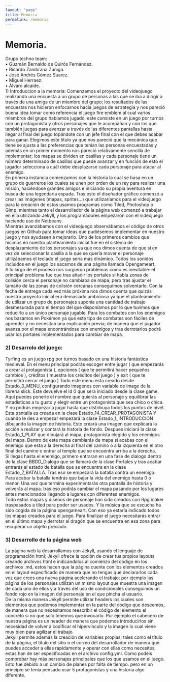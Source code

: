 ```yaml
---
layout: "page"
title: Memoria
permalink: /memoria
---
```

<h1>Memoria.</h1>
Grupo techno team:<br>
• Guzmán Bernaldo de Quirós Fernández.<br>
• Ricardo Zambrana Zúñiga.<br>
• José Andrés Gómez Suarez.<br>
• Miguel Herraez.<br>
• Álvaro alcaide.<br>
</h3>1) Introduccion a la memoria:</h3>
Comenzamos el proyecto del videojuego realizando una encuesta a un grupo de personas a las que se
iba a dirigir a través de una amiga de un miembro del grupo; los resultados de las encuestas nos hicieron
enfocarnos hacia juegos de estrategia y nos pareció buena idea tomar como referencia el juego fire
emblem al cual varios miembros del grupo habíamos jugado, este consiste en un juego por turnos con
un protagonista y otros personajes que le acompañan y con los que también juegas para avanzar a
través de las diferentes pantallas hasta llegar al final del juego topándote con un jefe final con el que
debes acabar para ganar. Elegimos este título ya que nos pareció que la mecánica que tiene se ajusta a
las preferencias que tenían las personas encuestadas y además en un primer momento nos pareció
relativamente sencilla de implementar; los mapas se dividen en casillas y cada personaje tiene un
número determinado de casillas que puede avanzar y en función de esto el jugador selecciona a cuál
debe desplazarse cada personaje para atacar al enemigo.<br>
En primera instancia comenzamos con la historia la cual se basa en un grupo de guerreros los cuales se
unen por orden de un rey para realizar una misión, haciéndose grandes amigos e iniciando su propia
aventura en busca de una legendaria espada. Tras esto el diseñador gráfico comenzó a crear las
imágenes (mapas, sprites…) que utilizaríamos para el videojuego para la creación de estos usamos
programas como Tiled, Photoshop o Gimp; mientras tanto el desarrollador de la página web comenzó a
trabajar en ella utilizando Jekyll, y los programadores empezaron con el videojuego haciendo uso de
Netbeans.<br>
Mientras avanzábamos con el videojuego observábamos el código de otros juegos en Github para tomar
ideas que pudiésemos implementar en nuestro juego y nos ayudasen a mejorarlo. Uno de los primeros
cambios que hicimos en nuestro planteamiento inicial fue en el sistema de desplazamiento de los
personajes ya que nos dimos cuenta de que si en vez de seleccionar la casilla a la que se quería mover el
personaje utilizábamos el teclado el juego sería más dinámico. Todos los sonidos incluidos en el juego
los sacamos de una página llamada Opengameart.<br>
A lo largo de el proceso nos surgieron problemas como es inevitable: el principal problema fue que tras
añadir los portales si había zonas de colisión cerca el personaje no cambiaba de mapa; pero tras ajustar
el tamaño de las zonas de colisión cercanas conseguimos solventarlo.
Con la fecha de entrega cada vez más próxima nos dimos cuenta que quizás nuestro proyecto inicial era
demasiado ambicioso ya que el planteamiento de utilizar un grupo de personajes suponía una cantidad
de trabajo desmesurada para el tiempo del que disponíamos por lo que tuvimos que reducirlo a un
único personaje jugable. Para los combates con los enemigos nos basamos en Pokémon ya que este tipo
de combates son fáciles de aprender y no necesitan una explicación previa; de manera que el jugador
avanza por el mapa encontrándose con enemigos y tras derrotarlos podrá usar los portales
implementados para cambiar de mapa.<br>
<h3>2) Desarrolo del juego:</h3>
Tyrfing es un juego rpg por turnos basado en una historia fantástica medieval. En el menu principal
podrás escoger entre jugar ( que empezarás a crear al protagonista ), opciones ( que te permitirá hacer
pequeños cambios ), créditos ( muestra los créditos del juego ) y exit ( que te permitirá cerrar el juego )
Todo este menu esta creado desde Estado_0_MENU, configurando imagenes con variable de image de
la librería slick. Este devuelve el id 0 que sera iniciado desde la clase game.
Aquí puedes ponerle el nombre que quierás al personaje y equilibrar las estadísticas a tu gusto y elegir
entre un protagonista que sea chico o chica. Y no podrás empezar a jugar hasta que distribuya todos los
puntos de nivel.<br>
Esta pantalla es creada en la clase Estado_14_CREAR_PROTAGONISTA Y cuando le des a empezar
empezará la clase Estado_1_INTRODUCCION dibujando la imagen de historia.
Esto creará una imagen que explicará la acción a realizar y contará la historia de fondo. Despues iniciará
la clase Estado_1_PLAY que dibujará al mapa, protagonista elegido y los enemigos del mapa.
Dentro de este mapa cambiarás de mapa si acabas con el enemigo que esta a la derecha al final del
camino o a la izquierda en el otro final del camino o entrar al templo que se encuentra arriba a la
derecha.<br>
Si llegas hasta el enemigo, primero entraran en una fase de dialogo dentro de la clase BBDD_Dialogo
que se llamará de la clase Portales y tras acabar entrarás al estado de batalla que se encuentra en la
clase Estado_7_BATALLA.
Tras eso se empezará la batalla contra un enemigo.
Para acabar la batalla tendrás que bajar la vida del enemigo hasta 0 o menor. Una vez que termina
experimentarás otra pantalla de historia y volverás al mapa.
tras eso podrás cambiar el mapa pasando por los lugares antes mencionados llegando a lugares con
diferentes enemigos.<br>
Todo estos mapas y diseños de personaje han sido creados con Rpg maker traspasados a tiled para
poder ser usados. Y la música que se escucha ha sido cogida de la página opengameart.
Con eso ya estaría indicado todos los mapas creados para el juego. Para finalizar el juego necesitarás
entrar en el último mapa y derrotar al dragón que se encuentra en esa zona para recuperar un objeto
preciado<br>
<h3>3) Desarrollo de la página web</h3>
La página web la desarrollamos con Jekyll, usando el lenguaje de programación html; Jekyll ofrece la
opción de crear tus propios layouts creando archivos html e indicándolos al comienzo del código en los
archivos .md, estos hacen que la página cuente con los elementos creados en el layout especificado de
manera que no tengas que declararlos cada vez que crees una nueva página acelerando el trabajo; por
ejemplo las página de los personajes utilizan un mismo layout que muestra una imagen de cada uno de
ellos y a través del uso de condicionales conseguimos un fondo rojo en la imagen del personaje en el
que pincha el usuario.<br>
De la misma manera Jekyll permite utilizar headers los cuales son elementos que podemos implementar
en la parte del código que deseemos, de manera que no necesitamos reescribir el código del elemento
el concreto si no que solo tenemos que invocarlo. Por ejemplo el cabecero de nuestra página es un
header de manera que podemos introducirlos sin necesidad de volver a codificar el hipervínculo y la
imagen lo cual viene muy bien para agilizar el trabajo.<br>
Jekyll permite además la creación de variables propias; tales como el título de la página, el título del sitio
o el correo del desarrollador de manera que puedes acceder a ellas rápidamente y operar con ellas
como necesites, estas han de ser especificadas en el archivo config.yml.
Como podéis comprobar hay más personajes principales que los que usamos en el juego. Esto fue
debido a un cambio de planes por falta de tiempo. pero en un principio se tenía pensado usar 5
protagonistas y una historia algo diferente.
